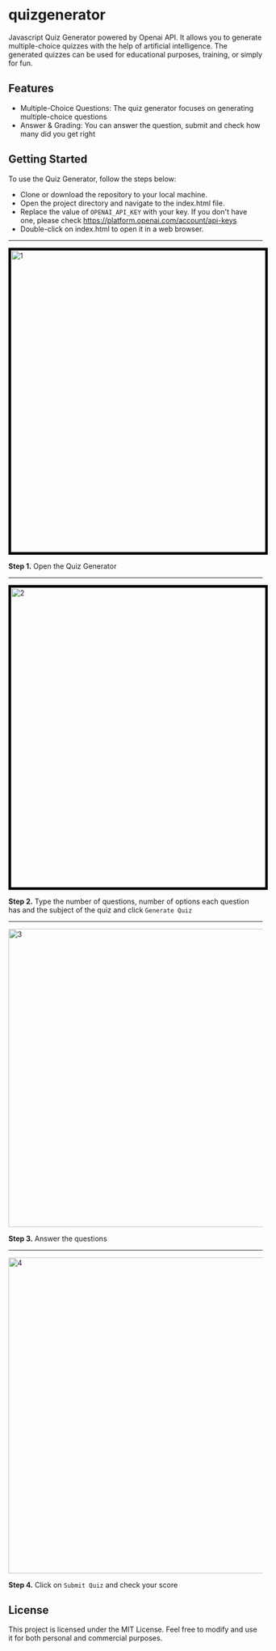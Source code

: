 # quizgenerator
Javascript Quiz Generator powered by Openai API. It allows you to generate multiple-choice quizzes with the help of artificial intelligence. The generated quizzes can be used for educational purposes, training, or simply for fun.

## Features

- Multiple-Choice Questions: The quiz generator focuses on generating multiple-choice questions
- Answer & Grading: You can answer the question, submit and check how many did you get right

## Getting Started

To use the Quiz Generator, follow the steps below:

- Clone or download the repository to your local machine.
- Open the project directory and navigate to the index.html file.
- Replace the value of `OPENAI_API_KEY` with your key. If you don't have one, please check https://platform.openai.com/account/api-keys
- Double-click on index.html to open it in a web browser.

---
<img style="border: 5px solid black;" width="597" alt="1" src="https://github.com/rodgars/quizgenerator/assets/20528688/3e00893e-a090-430e-8bdb-4418cd120196">

**Step 1.** Open the Quiz Generator

---
<img width="593" style="border: 5px solid black;" alt="2" src="https://github.com/rodgars/quizgenerator/assets/20528688/c3dcfbc6-eadb-45a5-ae78-9737c9774bb1">

**Step 2.**  Type the number of questions, number of options each question has and the subject of the quiz and click `Generate Quiz`

---
<img width="590" alt="3" src="https://github.com/rodgars/quizgenerator/assets/20528688/3c27ceee-7a29-4c08-b6b6-ad1f7c8b5393">


**Step 3.** Answer the questions

---
<img width="625" alt="4" src="https://github.com/rodgars/quizgenerator/assets/20528688/dd5d7027-0bfd-4712-aced-f2a42f66ebaa">


**Step 4.** Click on `Submit Quiz` and check your score





## License
This project is licensed under the MIT License. Feel free to modify and use it for both personal and commercial purposes.
